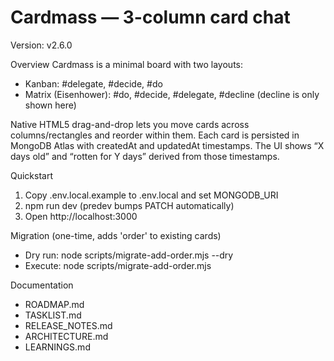 # Cardmass — 3-column card chat

Version: v2.6.0

Overview
Cardmass is a minimal board with two layouts:
- Kanban: #delegate, #decide, #do
- Matrix (Eisenhower): #do, #decide, #delegate, #decline (decline is only shown here)

Native HTML5 drag-and-drop lets you move cards across columns/rectangles and reorder within them. Each card is persisted in MongoDB Atlas with createdAt and updatedAt timestamps. The UI shows “X days old” and “rotten for Y days” derived from those timestamps.

Quickstart
1) Copy .env.local.example to .env.local and set MONGODB_URI
2) npm run dev (predev bumps PATCH automatically)
3) Open http://localhost:3000

Migration (one-time, adds 'order' to existing cards)
- Dry run: node scripts/migrate-add-order.mjs --dry
- Execute: node scripts/migrate-add-order.mjs

Documentation
- ROADMAP.md
- TASKLIST.md
- RELEASE_NOTES.md
- ARCHITECTURE.md
- LEARNINGS.md
